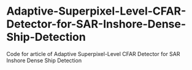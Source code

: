 # Adaptive-Superpixel-Level-CFAR-Detector-for-SAR-Inshore-Dense-Ship-Detection
Code for article of Adaptive Superpixel-Level CFAR Detector for SAR Inshore Dense Ship Detection
